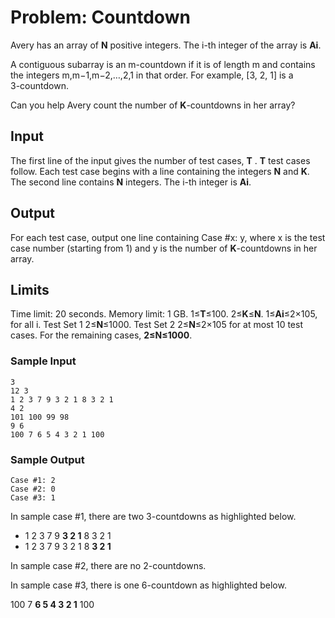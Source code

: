 # Problem: Countdown

Avery has an array of **N** positive integers. The i-th integer of the array is **Ai**.

A contiguous subarray is an m-countdown if it is of length m and contains the integers m,m−1,m−2,…,2,1 in that order. For example, [3, 2, 1] is a 3⁠-⁠countdown.

Can you help Avery count the number of **K**-countdowns in her array?

## Input
The first line of the input gives the number of test cases, **T** . **T** test cases follow. Each test case begins with a line containing the integers **N** and **K**. The second line contains **N** integers. The i⁠-⁠th integer is **Ai**.

## Output
For each test case, output one line containing Case #x: y, where x is the test case number (starting from 1) and y is the number of **K**-countdowns in her array.

## Limits
Time limit: 20 seconds.
Memory limit: 1 GB.
1≤**T**≤100.
2≤**K**≤**N**.
1≤**Ai**≤2×105, for all i.
Test Set 1
2≤**N**≤1000.
Test Set 2
2≤**N**≤2×105 for at most 10 test cases.
For the remaining cases, **2≤N≤1000**.

### Sample Input
```
3
12 3
1 2 3 7 9 3 2 1 8 3 2 1
4 2
101 100 99 98
9 6
100 7 6 5 4 3 2 1 100

```

### Sample Output
```
Case #1: 2
Case #2: 0
Case #3: 1

```
In sample case #1, there are two 3⁠-⁠countdowns as highlighted below.

* 1 2 3 7 9 **3 2 1** 8 3 2 1
* 1 2 3 7 9 3 2 1 8 **3 2 1**

In sample case #2, there are no 2⁠-⁠countdowns.

In sample case #3, there is one 6⁠-⁠countdown as highlighted below.

100 7 **6 5 4 3 2 1** 100
